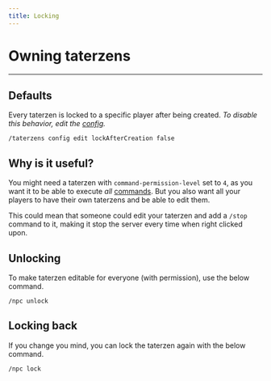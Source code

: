 ```yaml
---
title: Locking
---
```


# Owning taterzens

---

## Defaults
Every taterzen is locked to a specific player after being created.
*To disable this behavior, edit the [config](../../installation/config).*
```brigadier
/taterzens config edit lockAfterCreation false
```

## Why is it useful?
You might need a taterzen with `command-permission-level` set to `4`, as
you want it to be able to execute *all* [commands](../command_actions/).
But you also want all your players to have their own taterzens and be able to edit them.

This could mean that someone could edit your taterzen and add a `/stop` command to it,
making it stop the server every time when right clicked upon.


## Unlocking
To make taterzen editable for everyone (with permission), use the below command.
```brigadier
/npc unlock
```

## Locking back
If you change you mind, you can lock the taterzen again with the below command.
```brigadier
/npc lock
```
